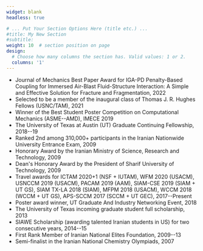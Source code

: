 ```yaml
---
widget: blank
headless: true

# ... Put Your Section Options Here (title etc.) ...
#title: My New Section
#subtitle:
weight: 10  # section position on page
design:
  # Choose how many columns the section has. Valid values: 1 or 2.
  columns: '1'
---
```


- Journal of Mechanics Best Paper Award for IGA-PD Penalty-Based Coupling for Immersed Air-Blast Fluid-Structure Interaction: A Simple and Effective Solution for Fracture and Fragmentation, 2022
- Selected to be a member of the inaugural class of Thomas J. R. Hughes Fellows (USNC/TAM), 2021
- Winner of the Best Student Poster Competition on Computational Mechanics (ASME--AMD), IMECE 2019
- The University of Texas at Austin (UT) Graduate Continuing Fellowship, 2018--19
- Ranked 2nd among 310,000+ participants in the Iranian Nationwide University Entrance Exam, 2009
- Honorary Award by the Iranian Ministry of Science, Research and Technology, 2009
- Dean's Honorary Award by the President of Sharif University of Technology, 2009
- Travel awards for ICTAM 2020+1 (NSF + IUTAM), WFM 2020 (USACM), USNCCM 2019 (USACM), PACAM 2019 (AAM), SIAM-CSE 2019 (SIAM + UT GS), SIAM TX-LA 2018 (SIAM), MFPM 2018 (USACM), WCCM 2018 (WCCM + UT GS), APS-SCCM 2017 (SCCM + UT GEC), 2017--Present
- Poster award winner, UT Graduate And Industry Networking Event, 2018
- The University of Texas incoming graduate student full scholarship, 2013
- SIAWE Scholarship (awarding talented Iranian students in US) for two consecutive years, 2014--15
- First Rank Member of Iranian National Elites Foundation, 2009--13
- Semi-finalist in the Iranian National Chemistry Olympiads, 2007
<!--- NSF Presenter Fellowship to ICTAM 2020+1-->
<!--- Congress grant by IUTAM for ICTAM 2020+1-->
<!--- Travel award by USACM for WFM 2020-->
<!--- Travel award by USACM for USNCCM 2019-->
<!--- Travel grant by the American Academy of Mechanics for PACAM 2019-->
<!--- Travel grant by SIAM for SIAM-CSE 2019-->
<!--- Student travel support by SIAM for SIAM TX-LA Meeting 2018-->
<!--- Travel award by USACM for MFPM 2018-->
<!--- UT Professional Development Award 2018-->
<!--- UT Graduate Engineering Council travel grant 2018-->
<!--- Travel support fellowship by WCCM for WCCM 2018-->
<!--- Student travel award by SCCM for APS-SCCM 2017-->
